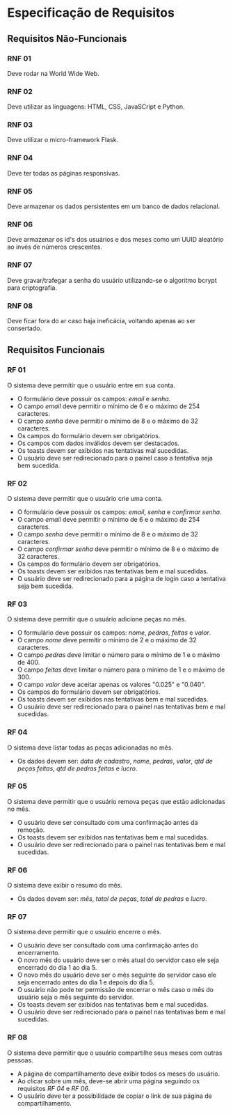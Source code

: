 # Especificação de Requisitos

## Requisitos Não-Funcionais

### RNF 01

Deve rodar na World Wide Web.

### RNF 02

Deve utilizar as linguagens: HTML, CSS, JavaSCript e Python.

### RNF 03

Deve utilizar o micro-framework Flask.

### RNF 04

Deve ter todas as páginas responsivas.

### RNF 05

Deve armazenar os dados persistentes em um banco de dados relacional.

### RNF 06

Deve armazenar os id's dos usuários e dos meses como um UUID aleatório ao invés
de números crescentes.

### RNF 07

Deve gravar/trafegar a senha do usuário utilizando-se o algoritmo bcrypt para
criptografia.

### RNF 08

Deve ficar fora do ar caso haja ineficácia, voltando apenas ao ser consertado.

## Requisitos Funcionais

### RF 01

O sistema deve permitir que o usuário entre em sua conta.

- O formulário deve possuir os campos: _email_ e _senha_.
- O campo _email_ deve permitir o mínimo de 6 e o máximo de 254 caracteres.
- O campo _senha_ deve permitir o mínimo de 8 e o máximo de 32 caracteres.
- Os campos do formulário devem ser obrigatórios.
- Os campos com dados inválidos devem ser destacados.
- Os toasts devem ser exibidos nas tentativas mal sucedidas.
- O usuário deve ser redirecionado para o painel caso a tentativa seja bem
  sucedida.

### RF 02

O sistema deve permitir que o usuário crie uma conta.

- O formulário deve possuir os campos: _email_, _senha_ e _confirmar senha_.
- O campo _email_ deve permitir o mínimo de 6 e o máximo de 254 caracteres.
- O campo _senha_ deve permitir o mínimo de 8 e o máximo de 32 caracteres.
- O campo _confirmar senha_ deve permitir o mínimo de 8 e o máximo de 32
  caracteres.
- Os campos do formulário devem ser obrigatórios.
- Os toasts devem ser exibidos nas tentativas bem e mal sucedidas.
- O usuário deve ser redirecionado para a página de login caso a tentativa seja
  bem sucedida.

### RF 03

O sistema deve permitir que o usuário adicione peças no mês.

- O formulário deve possuir os campos: _nome_, _pedras_, _feitas_ e
  _valor_.
- O campo _nome_ deve permitir o mínimo de 2 e o máximo de 32 caracteres.
- O campo _pedras_ deve limitar o número para o mínimo de 1 e o máximo de 400.
- O campo _feitas_ deve limitar o número para o mínimo de 1 e o máximo de 300.
- O campo _valor_ deve aceitar apenas os valores "0.025" e "0.040".
- Os campos do formulário devem ser obrigatórios.
- Os toasts devem ser exibidos nas tentativas bem e mal sucedidas.
- O usuário deve ser redirecionado para o painel nas tentativas bem e mal
  sucedidas.

### RF 04

O sistema deve listar todas as peças adicionadas no mês.

- Os dados devem ser: _data de cadastro_, _nome_, _pedras_, _valor_,
  _qtd de peças feitas_, _qtd de pedras feitas_ e _lucro_.

### RF 05

O sistema deve permitir que o usuário remova peças que estão adicionadas no
mês.

- O usuário deve ser consultado com uma confirmação antes da remoção.
- Os toasts devem ser exibidos nas tentativas bem e mal sucedidas.
- O usuário deve ser redirecionado para o painel nas tentativas bem e mal
  sucedidas.

### RF 06

O sistema deve exibir o resumo do mês.

- Os dados devem ser: _mês_, _total de peças_, _total de pedras_ e _lucro_.

### RF 07

O sistema deve permitir que o usuário encerre o mês.

- O usuário deve ser consultado com uma confirmação antes do encerramento.
- O novo mês do usuário deve ser o mês atual do servidor caso ele seja
  encerrado do dia 1 ao dia 5.
- O novo mês do usuário deve ser o mês seguinte do servidor caso ele seja
  encerrado antes do dia 1 e depois do dia 5.
- O usuário não pode ter permissão de encerrar o mês caso o mês do usuário seja
  o mês seguinte do servidor.
- Os toasts devem ser exibidos nas tentativas bem e mal sucedidas.
- O usuário deve ser redirecionado para o painel nas tentativas bem e mal
  sucedidas.

### RF 08

O sistema deve permitir que o usuário compartilhe seus meses com outras
pessoas.

- A página de compartilhamento deve exibir todos os meses do usuário.
- Ao clicar sobre um mês, deve-se abrir uma página seguindo os requisitos
  _RF 04_ e _RF 06_.
- O usuário deve ter a possibilidade de copiar o link de sua página de
  compartilhamento.
